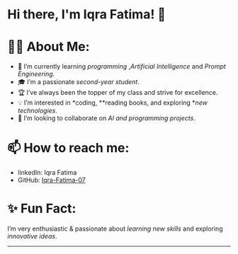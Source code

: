 # Hi there, I'm Iqra Fatima! 👋

# 👩‍💻 About Me:
- 🌱 I’m currently learning  *programming* ,*Artificial Intelligence* and *Prompt Engineering*.
- 🎓 I’m a passionate *second-year student*.
- 🏆 I’ve always been the topper of my class and strive for excellence.
- 💡 I’m interested in *coding, **reading books, and exploring **new technologies*.
- 🤝 I’m looking to collaborate on *AI and programming projects*.

# 📫 How to reach me:
- linkedIn: Iqra Fatima
- GitHub: [Iqra-Fatima-07](https://github.com/Iqra-Fatima-07)

# ✨ Fun Fact:
I’m very enthusiastic & passionate about *learning new skills* and exploring *innovative ideas*.

---


